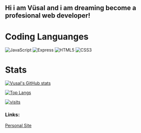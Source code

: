 <h2>Hi i am Vüsal and i am dreaming become a profesional web developer!</h2>

# Coding Languanges

![JavaScript](https://img.shields.io/badge/javascript-%23323330.svg?style=for-the-badge&logo=javascript&logoColor=%23F7DF1E)
![Express](https://img.shields.io/badge/express-%231572B6.svg?style=for-the-badge&logo=express&logoColor=white)
![HTML5](https://img.shields.io/badge/html5-%23E34F26.svg?style=for-the-badge&logo=html5&logoColor=white)
![CSS3](https://img.shields.io/badge/css3-%231572B6.svg?style=for-the-badge&logo=css3&logoColor=white)

# Stats

[![Vusal's GitHub stats](https://github-readme-stats.vercel.app/api?username=vsl-dev&show_icons=true&theme=radical)](https://vsldev.tk/github)

[![Top Langs](https://github-readme-stats.vercel.app/api/top-langs/?username=vsl-dev&layout=compact&theme=radical)](https://vsldev.tk/instagram)

[![visits](https://komarev.com/ghpvc/?username=vsl-dev)](https://vsldev.tk/)

<h3>Links:</h3>

<a href="https://vsldev.tk/">Personal Site</a>
